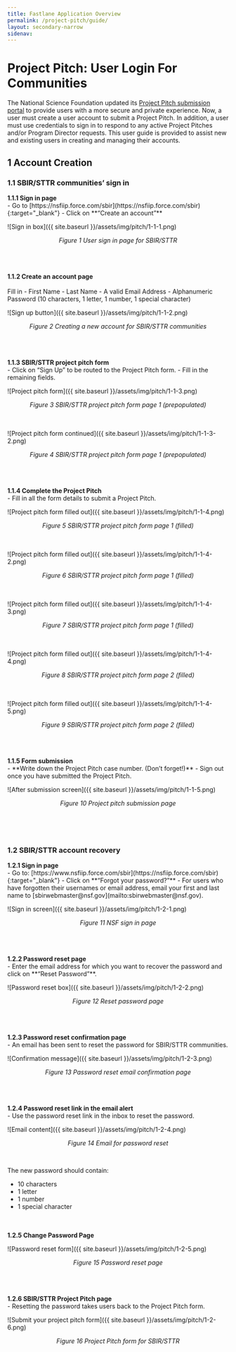 ```yaml
---
title: Fastlane Application Overview
permalink: /project-pitch/guide/
layout: secondary-narrow
sidenav: 
---
```

# Project Pitch: User Login For Communities

The National Science Foundation updated its [Project Pitch submission portal](https://nsfiip.force.com/sbir) to provide users with a more secure and private experience. Now, a user must create a user account to submit a Project Pitch. In addition, a user must use credentials to sign in to respond to any active Project Pitches and/or Program Director requests. This user guide is provided to assist new and existing users in creating and managing their accounts. 

## 1 Account Creation

### 1.1 SBIR/STTR communities’ sign in

<div><strong>1.1.1 Sign in page</strong></div>
- Go to [https://nsfiip.force.com/sbir](https://nsfiip.force.com/sbir){:target="_blank"}
- Click on **“Create an account”**

![Sign in box]({{ site.baseurl }}/assets/img/pitch/1-1-1.png)
<div style="text-align:center;"><p><em>Figure 1 User sign in page for SBIR/STTR</em></p></div>
<br><br><br>

<div><strong>1.1.2 Create an account page</strong></div> <br>
Fill in  
- First Name 
- Last Name 
- A valid Email Address 
- Alphanumeric Password (10 characters, 1 letter, 1 number, 1 special character) 

![Sign up button]({{ site.baseurl }}/assets/img/pitch/1-1-2.png)
<div style="text-align:center;"><p><em>Figure 2 Creating a new account for SBIR/STTR communities</em></p></div>
<br><br><br>

<div><strong>1.1.3 SBIR/STTR project pitch form</strong></div> 
- Click on “Sign Up” to be routed to the Project Pitch form. 
- Fill in the remaining fields. 

![Project pitch form]({{ site.baseurl }}/assets/img/pitch/1-1-3.png)
<div style="text-align:center;"><p><em>Figure 3 SBIR/STTR project pitch form page 1 (prepopulated)</em></p></div>
<br><br>
![Project pitch form continued]({{ site.baseurl }}/assets/img/pitch/1-1-3-2.png)
<div style="text-align:center;"><p><em>Figure 4 SBIR/STTR project pitch form page 1 (prepopulated)</em></p></div>
<br><br><br>

<div><strong>1.1.4 Complete the Project Pitch</strong></div>
- Fill in all the form details to submit a Project Pitch. 

![Project pitch form filled out]({{ site.baseurl }}/assets/img/pitch/1-1-4.png)
<div style="text-align:center;"><p><em>Figure 5 SBIR/STTR project pitch form page 1 (filled)</em></p></div>
<br><br>
![Project pitch form filled out]({{ site.baseurl }}/assets/img/pitch/1-1-4-2.png)
<div style="text-align:center;"><p><em>Figure 6  SBIR/STTR project pitch form page 1 (filled)</em></p></div>
<br><br>
![Project pitch form filled out]({{ site.baseurl }}/assets/img/pitch/1-1-4-3.png)
<div style="text-align:center;"><p><em>Figure 7 SBIR/STTR project pitch form page 1 (filled)</em></p></div>
<br><br>
![Project pitch form filled out]({{ site.baseurl }}/assets/img/pitch/1-1-4-4.png)
<div style="text-align:center;"><p><em>Figure 8  SBIR/STTR project pitch form page 2 (filled)</em></p></div>
<br><br>
![Project pitch form filled out]({{ site.baseurl }}/assets/img/pitch/1-1-4-5.png)
<div style="text-align:center;"><p><em>Figure 9  SBIR/STTR project pitch form page 2 (filled)</em></p></div>
<br><br><br>

<div><strong>1.1.5 Form submission</strong></div>
- **Write down the Project Pitch case number. (Don’t forget!)**
- Sign out once you have submitted the Project Pitch.  

![After submission screen]({{ site.baseurl }}/assets/img/pitch/1-1-5.png)
<div style="text-align:center;"><p><em>Figure 10 Project pitch submission page</em></p></div>
<br><br><br>

### 1.2 SBIR/STTR account recovery 
<div><strong>1.2.1 Sign in page</strong></div>
- Go to: [https://www.nsfiip.force.com/sbir](https://nsfiip.force.com/sbir){:target="_blank"}
- Click on **“Forgot your password?”** 
- For users who have forgotten their usernames or email address, email your first and last name to [sbirwebmaster@nsf.gov](mailto:sbirwebmaster@nsf.gov). 

![Sign in screen]({{ site.baseurl }}/assets/img/pitch/1-2-1.png)
<div style="text-align:center;"><p><em>Figure 11 NSF sign in page</em></p></div>
<br><br><br>

<div><strong>1.2.2 Password reset page</strong></div>
- Enter the email address for which you want to recover the password and click on **“Reset Password”**. 

![Password reset box]({{ site.baseurl }}/assets/img/pitch/1-2-2.png)
<div style="text-align:center;"><p><em>Figure 12 Reset password page</em></p></div>
<br><br><br>

<div><strong>1.2.3 Password reset confirmation page</strong></div>
- An email has been sent to reset the password for SBIR/STTR communities. 

![Confirmation message]({{ site.baseurl }}/assets/img/pitch/1-2-3.png)
<div style="text-align:center;"><p><em>Figure 13 Password reset email confirmation page</em></p></div>
<br><br><br>

<div><strong>1.2.4 Password reset link in the email alert</strong></div>
- Use the password reset link in the inbox to reset the password. 

![Email content]({{ site.baseurl }}/assets/img/pitch/1-2-4.png)
<div style="text-align:center;"><p><em>Figure 14 Email for password reset</em></p></div>
<br>

The new password should contain: 
- 10 characters 
- 1 letter 
- 1 number 
- 1 special character <br><br><br>


<div><strong>1.2.5 Change Password Page</strong></div>

![Password reset form]({{ site.baseurl }}/assets/img/pitch/1-2-5.png)
<div style="text-align:center;"><p><em>Figure 15 Password reset page</em></p></div>
<br><br><br>

<div><strong>1.2.6 SBIR/STTR Project Pitch page</strong></div>
- Resetting the password takes users back to the Project Pitch form. 

![Submit your project pitch form]({{ site.baseurl }}/assets/img/pitch/1-2-6.png)
<div style="text-align:center;"><p><em>Figure 16 Project Pitch form for SBIR/STTR</em></p></div>
<br>


